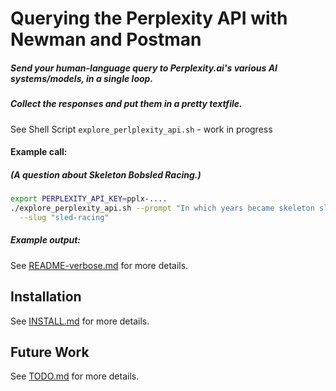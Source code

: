 <!-- markdownlint-disable MD001 MD022 MD026  -->
# Querying the Perplexity API with Newman and Postman

##### Send your human-language query to Perplexity.ai's various AI systems/models, in a single loop.  
##### Collect the responses and put them in a pretty textfile.

See Shell Script `explore_perlplexity_api.sh` - work in progress

#### Example call:

##### (A question about Skeleton Bobsled Racing.)

```bash
export PERPLEXITY_API_KEY=pplx-....
./explore_perplexity_api.sh --prompt "In which years became skeleton sled racing olympic?" \
  --slug "sled-racing"
```

##### Example output:

See [README-verbose.md](README-verbose.md) for more details.

## Installation

See [INSTALL.md](INSTALL.md) for more details.

## Future Work

See [TODO.md](TODO.md) for more details.
